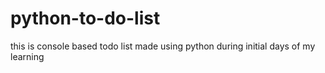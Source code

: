 # python-to-do-list
this is console based todo list made using python during initial days of my learning
